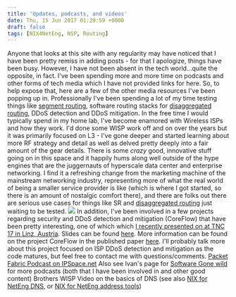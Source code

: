 ```yaml
---
title: 'Updates, podcasts, and videos'
date: Thu, 15 Jun 2017 01:29:59 +0000
draft: false
tags: [NIX4NetEng, NSP, Routing]
---
```


Anyone that looks at this site with any regularity may have noticed that I have been pretty remiss in adding posts - for that I apologize, things have been busy. However, I have not been absent in the tech world...quite the opposite, in fact. I've been spending more and more time on podcasts and other forms of tech media which I have not provided links for here. So, to help expose that, here are a few of the other media resources I've been popping up in. Professionally I've been spending a lot of my time testing things like [segment routing](http://techfieldday.com/event/srr1/), software routing stacks for [disaggregated routing](https://www.nanog.org/sites/default/files/2_White_The_State_Of_Open_Source_Routers.pdf), DDoS detection and DDoS mitigation. In the free time I would typically spend in my home lab, I've become enamored with Wireless ISPs and how they work. I'd done some WISP work off and on over the years but it was primarily focused on L3 - I've gone deeper and started learning about more RF strategy and detail as well as delved pretty deeply into a fair amount of the gear details. There is some _crazy_ good, innovative stuff going on in this space and it happily hums along well outside of the hype engines that are the juggernauts of hyperscale data center and enterprise networking. I find it a refreshing change from the marketing machine of the mainstream networking industry, representing more of what the real world of being a smaller service provider is like (which is where I got started, so there is an amount of nostalgic comfort there), and there are folks out there are serious use cases for things like SR and [disaggregated routing](https://rule11.tech/?s=disaggregated) just waiting to be tested. [![](http://www.forwardingplane.net/wp-content/uploads/2017/06/IMG_3777.jpg)](http://www.forwardingplane.net/wp-content/uploads/2017/06/IMG_3777.jpg) In addition, I've been involved in a few projects regarding security and DDoS detection and mitigation (CoreFlow) that have been pretty interesting, one of which which [I recently presented on at TNC 17 in Linz, Austria](https://tnc17.geant.org/core/presentation/30). Slides can be found [here](https://tnc17.geant.org/getfile/3728). More information can be found on the project CoreFlow in the published paper [here](https://scholar.google.com.au/citations?view_op=view_citation&hl=fr&user=alONArcAAAAJ&citation_for_view=alONArcAAAAJ:_Ybze24A_UAC). I'll probably talk more about this project focused on ISP DDoS detection and mitigation as the code matures, but feel free to contact me with questions/comments. [Packet Fabric Podcast on IPSpace.net](http://blog.ipspace.net/2017/06/packet-fabric-on-software-gone-wild.html) Also see Ivan's page for [Software Gone wild](http://www.ipspace.net/Podcast/Software_Gone_Wild) for more podcasts (both that I have been involved in and other good content) Brothers WISP Video on the basics of DNS (see also [NIX for NetEng DNS](http://www.forwardingplane.net/2016/02/nix4neteng-6-dns-ad-blocking-and-quality-of-experience/), or [NIX for NetEng address tools](http://www.forwardingplane.net/2014/06/nix4neteng-2-ipv46-address-investigation-tools-whois-dig/))